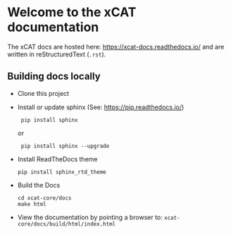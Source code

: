 # Welcome to the xCAT documentation

The xCAT docs are hosted here: https://xcat-docs.readthedocs.io/ and are written in reStructuredText (`.rst`). 

## Building docs locally

* Clone this project 

* Install or update sphinx (See: https://pip.readthedocs.io/)
   ```
    pip install sphinx
   ```
   or
   ```
    pip install sphinx --upgrade
   ```

* Install ReadTheDocs theme
   ```
   pip install sphinx_rtd_theme
   ```

* Build the Docs
   ```
   cd xcat-core/docs
   make html
   ```

* View the documentation by pointing a browser to: `xcat-core/docs/build/html/index.html`
